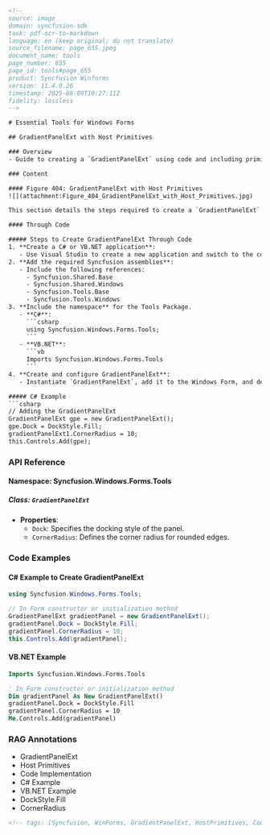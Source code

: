 ```html
<!-- 
source: image
domain: syncfusion-sdk
task: pdf-ocr-to-markdown
language: en (keep original; do not translate)
source_filename: page_655.jpeg
document_name: tools
page_number: 655
page_id: tools#page_655
product: Syncfusion Winforms
version: 11.4.0.26
timestamp: 2025-08-09T10:27:11Z
fidelity: lossless
-->

# Essential Tools for Windows Forms

## GradientPanelExt with Host Primitives

### Overview
- Guide to creating a `GradientPanelExt` using code and including primitives like buttons and progress bars.

### Content

#### Figure 404: GradientPanelExt with Host Primitives
![](attachment:Figure_404_GradientPanelExt_with_Host_Primitives.jpg)

This section details the steps required to create a `GradientPanelExt` through code.

#### Through Code

##### Steps to Create GradientPanelExt Through Code
1. **Create a C# or VB.NET application**:
   - Use Visual Studio to create a new application and switch to the code view.
2. **Add the required Syncfusion assemblies**:
   - Include the following references:
     - Syncfusion.Shared.Base
     - Syncfusion.Shared.Windows
     - Syncfusion.Tools.Base
     - Syncfusion.Tools.Windows
3. **Include the namespace** for the Tools Package.
   - **C#**:
     ```csharp
     using Syncfusion.Windows.Forms.Tools;
     ```
   - **VB.NET**:
     ```vb
     Imports Syncfusion.Windows.Forms.Tools
     ```
4. **Create and configure GradientPanelExt**:
   - Instantiate `GradientPanelExt`, add it to the Windows Form, and define various properties such as docking and corner radius.

##### C# Example
```csharp
// Adding the GradientPanelExt
GradientPanelExt gpe = new GradientPanelExt();
gpe.Dock = DockStyle.Fill;
gradientPanelExt1.CornerRadius = 10;
this.Controls.Add(gpe);
```

### API Reference

#### Namespace: Syncfusion.Windows.Forms.Tools
##### Class: `GradientPanelExt`
- **Properties**:
  - `Dock`: Specifies the docking style of the panel.
  - `CornerRadius`: Defines the corner radius for rounded edges.

### Code Examples

#### C# Example to Create GradientPanelExt
```csharp
using Syncfusion.Windows.Forms.Tools;

// In Form constructor or initialization method
GradientPanelExt gradientPanel = new GradientPanelExt();
gradientPanel.Dock = DockStyle.Fill;
gradientPanel.CornerRadius = 10;
this.Controls.Add(gradientPanel);
```

#### VB.NET Example
```vb
Imports Syncfusion.Windows.Forms.Tools

' In Form constructor or initialization method
Dim gradientPanel As New GradientPanelExt()
gradientPanel.Dock = DockStyle.Fill
gradientPanel.CornerRadius = 10
Me.Controls.Add(gradientPanel)
```

### RAG Annotations
- GradientPanelExt
- Host Primitives
- Code Implementation
- C# Example
- VB.NET Example
- DockStyle.Fill
- CornerRadius

```html
<!-- tags: [Syncfusion, WinForms, GradientPanelExt, HostPrimitives, CodeImplementation] keywords: [GradientPanelExt, HostPrimitives, DockStyle.Fill, CornerRadius, C#Example, VB.NETExample] -->
``` 
```html
